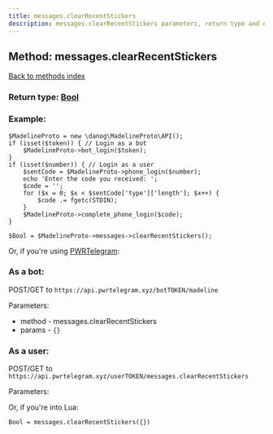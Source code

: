 ```yaml
---
title: messages.clearRecentStickers
description: messages.clearRecentStickers parameters, return type and example
---
```

## Method: messages.clearRecentStickers  
[Back to methods index](index.md)




### Return type: [Bool](../types/Bool.md)

### Example:


```
$MadelineProto = new \danog\MadelineProto\API();
if (isset($token)) { // Login as a bot
    $MadelineProto->bot_login($token);
}
if (isset($number)) { // Login as a user
    $sentCode = $MadelineProto->phone_login($number);
    echo 'Enter the code you received: ';
    $code = '';
    for ($x = 0; $x < $sentCode['type']['length']; $x++) {
        $code .= fgetc(STDIN);
    }
    $MadelineProto->complete_phone_login($code);
}

$Bool = $MadelineProto->messages->clearRecentStickers();
```

Or, if you're using [PWRTelegram](https://pwrtelegram.xyz):

### As a bot:

POST/GET to `https://api.pwrtelegram.xyz/botTOKEN/madeline`

Parameters:

* method - messages.clearRecentStickers
* params - `{}`



### As a user:

POST/GET to `https://api.pwrtelegram.xyz/userTOKEN/messages.clearRecentStickers`

Parameters:




Or, if you're into Lua:

```
Bool = messages.clearRecentStickers({})
```

